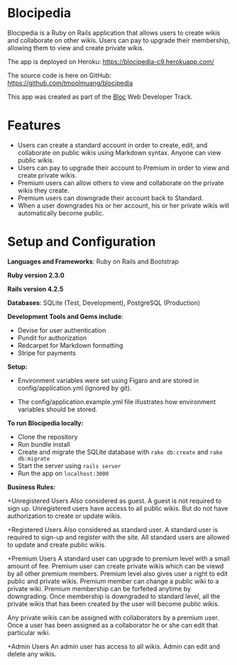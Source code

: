 # Blocipedia

Blocipedia is a Ruby on Rails application that allows users to create wikis and collaborate on other wikis. Users can pay to upgrade their membership, allowing them to view and create private wikis.

The app is deployed on Heroku: https://blocipedia-c9.herokuapp.com/

The source code is here on GitHub: https://github.com/tmoolmuang/blocipedia

This app was created as part of the [Bloc](www.bloc.io) Web Developer Track.

# Features

+ Users can create a standard account in order to create, edit, and collaborate on public wikis using Markdown syntax. Anyone can view public wikis.
+ Users can pay to upgrade their account to Premium in order to view and create private wikis.
+ Premium users can allow others to view and collaborate on the private wikis they create.
+ Premium users can downgrade their account back to Standard.
+ When a user downgrades his or her account, his or her private wikis will automatically become public.

# Setup and Configuration

**Languages and Frameworks**: Ruby on Rails and Bootstrap

**Ruby version 2.3.0**

**Rails version 4.2.5**

**Databases**: SQLite (Test, Development), PostgreSQL (Production)

**Development Tools and Gems include**:

+ Devise for user authentication
+ Pundit for authorization
+ Redcarpet for Markdown formatting
+ Stripe for payments

**Setup:**

+ Environment variables were set using Figaro and are stored in config/application.yml (ignored by git).

+ The config/application.example.yml file illustrates how environment variables should be stored.

**To run Blocipedia locally:**

+ Clone the repository
+ Run bundle install
+ Create and migrate the SQLite database with `rake db:create` and `rake db:migrate`
+ Start the server using `rails server`
+ Run the app on `localhost:3000`

**Business Rules:**

 +Unregistered Users
Also considered as guest. A guest is not required to sign up. Unregistered users have access to all public wikis.
But do not have authorization to create or update wikis.
 
 +Registered Users
Also considered as standard user. A standard user is required to sign-up and register with the site. 
All standard users are allowed to update and create public wikis. 

+Premium Users
A standard user can upgrade to premium level with a small amount of fee. Premium user can create private wikis
which can be viewd by all other premium members. Premium level also gives user a right to edit public and private wikis.
Premium member can change a public wiki to a private wiki. Premium membership can be forfeited anytime by downgrading.
Once membership is downgraded to standard level, all the private wikis that has been created by the user
will become public wikis.
 
Any private wikis can be assigned with collaborators by a premium user. Once a user has been assigned as a collaborator 
he or she can edit that particular wiki.

+Admin Users
An admin user has access to all wikis. Admin can edit and delete any wikis.